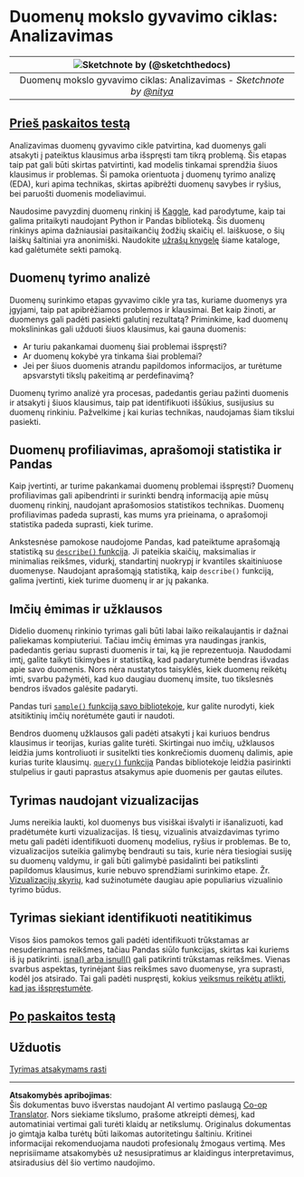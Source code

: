 <!--
CO_OP_TRANSLATOR_METADATA:
{
  "original_hash": "661dad02c3ac239644d34c1eb51e76f8",
  "translation_date": "2025-09-06T21:53:19+00:00",
  "source_file": "4-Data-Science-Lifecycle/15-analyzing/README.md",
  "language_code": "lt"
}
-->
# Duomenų mokslo gyvavimo ciklas: Analizavimas

|![ Sketchnote by [(@sketchthedocs)](https://sketchthedocs.dev) ](../../sketchnotes/15-Analyzing.png)|
|:---:|
| Duomenų mokslo gyvavimo ciklas: Analizavimas - _Sketchnote by [@nitya](https://twitter.com/nitya)_ |

## [Prieš paskaitos testą](https://ff-quizzes.netlify.app/en/ds/quiz/28)

Analizavimas duomenų gyvavimo cikle patvirtina, kad duomenys gali atsakyti į pateiktus klausimus arba išspręsti tam tikrą problemą. Šis etapas taip pat gali būti skirtas patvirtinti, kad modelis tinkamai sprendžia šiuos klausimus ir problemas. Ši pamoka orientuota į duomenų tyrimo analizę (EDA), kuri apima technikas, skirtas apibrėžti duomenų savybes ir ryšius, bei paruošti duomenis modeliavimui.

Naudosime pavyzdinį duomenų rinkinį iš [Kaggle](https://www.kaggle.com/balaka18/email-spam-classification-dataset-csv/version/1), kad parodytume, kaip tai galima pritaikyti naudojant Python ir Pandas biblioteką. Šis duomenų rinkinys apima dažniausiai pasitaikančių žodžių skaičių el. laiškuose, o šių laiškų šaltiniai yra anonimiški. Naudokite [užrašų knygelę](notebook.ipynb) šiame kataloge, kad galėtumėte sekti pamoką.

## Duomenų tyrimo analizė

Duomenų surinkimo etapas gyvavimo cikle yra tas, kuriame duomenys yra įgyjami, taip pat apibrėžiamos problemos ir klausimai. Bet kaip žinoti, ar duomenys gali padėti pasiekti galutinį rezultatą? 
Priminkime, kad duomenų mokslininkas gali užduoti šiuos klausimus, kai gauna duomenis:
- Ar turiu pakankamai duomenų šiai problemai išspręsti?
- Ar duomenų kokybė yra tinkama šiai problemai?
- Jei per šiuos duomenis atrandu papildomos informacijos, ar turėtume apsvarstyti tikslų pakeitimą ar perdefinavimą?

Duomenų tyrimo analizė yra procesas, padedantis geriau pažinti duomenis ir atsakyti į šiuos klausimus, taip pat identifikuoti iššūkius, susijusius su duomenų rinkiniu. Pažvelkime į kai kurias technikas, naudojamas šiam tikslui pasiekti.

## Duomenų profiliavimas, aprašomoji statistika ir Pandas
Kaip įvertinti, ar turime pakankamai duomenų problemai išspręsti? Duomenų profiliavimas gali apibendrinti ir surinkti bendrą informaciją apie mūsų duomenų rinkinį, naudojant aprašomosios statistikos technikas. Duomenų profiliavimas padeda suprasti, kas mums yra prieinama, o aprašomoji statistika padeda suprasti, kiek turime.

Ankstesnėse pamokose naudojome Pandas, kad pateiktume aprašomąją statistiką su [`describe()` funkcija](https://pandas.pydata.org/pandas-docs/stable/reference/api/pandas.DataFrame.describe.html). Ji pateikia skaičių, maksimalias ir minimalias reikšmes, vidurkį, standartinį nuokrypį ir kvantiles skaitiniuose duomenyse. Naudojant aprašomąją statistiką, kaip `describe()` funkciją, galima įvertinti, kiek turime duomenų ir ar jų pakanka.

## Imčių ėmimas ir užklausos
Didelio duomenų rinkinio tyrimas gali būti labai laiko reikalaujantis ir dažnai paliekamas kompiuteriui. Tačiau imčių ėmimas yra naudingas įrankis, padedantis geriau suprasti duomenis ir tai, ką jie reprezentuoja. Naudodami imtį, galite taikyti tikimybes ir statistiką, kad padarytumėte bendras išvadas apie savo duomenis. Nors nėra nustatytos taisyklės, kiek duomenų reikėtų imti, svarbu pažymėti, kad kuo daugiau duomenų imsite, tuo tikslesnės bendros išvados galėsite padaryti.

Pandas turi [`sample()` funkciją savo bibliotekoje](https://pandas.pydata.org/pandas-docs/stable/reference/api/pandas.DataFrame.sample.html), kur galite nurodyti, kiek atsitiktinių imčių norėtumėte gauti ir naudoti.

Bendros duomenų užklausos gali padėti atsakyti į kai kuriuos bendrus klausimus ir teorijas, kurias galite turėti. Skirtingai nuo imčių, užklausos leidžia jums kontroliuoti ir susitelkti ties konkrečiomis duomenų dalimis, apie kurias turite klausimų. 
[`query()` funkcija](https://pandas.pydata.org/pandas-docs/stable/reference/api/pandas.DataFrame.query.html) Pandas bibliotekoje leidžia pasirinkti stulpelius ir gauti paprastus atsakymus apie duomenis per gautas eilutes.

## Tyrimas naudojant vizualizacijas
Jums nereikia laukti, kol duomenys bus visiškai išvalyti ir išanalizuoti, kad pradėtumėte kurti vizualizacijas. Iš tiesų, vizualinis atvaizdavimas tyrimo metu gali padėti identifikuoti duomenų modelius, ryšius ir problemas. Be to, vizualizacijos suteikia galimybę bendrauti su tais, kurie nėra tiesiogiai susiję su duomenų valdymu, ir gali būti galimybė pasidalinti bei patikslinti papildomus klausimus, kurie nebuvo sprendžiami surinkimo etape. Žr. [Vizualizacijų skyrių](../../../../../../../../../3-Data-Visualization), kad sužinotumėte daugiau apie populiarius vizualinio tyrimo būdus.

## Tyrimas siekiant identifikuoti neatitikimus
Visos šios pamokos temos gali padėti identifikuoti trūkstamas ar nesuderinamas reikšmes, tačiau Pandas siūlo funkcijas, skirtas kai kuriems iš jų patikrinti. [isna() arba isnull()](https://pandas.pydata.org/pandas-docs/stable/reference/api/pandas.isna.html) gali patikrinti trūkstamas reikšmes. Vienas svarbus aspektas, tyrinėjant šias reikšmes savo duomenyse, yra suprasti, kodėl jos atsirado. Tai gali padėti nuspręsti, kokius [veiksmus reikėtų atlikti, kad jas išspręstumėte](/2-Working-With-Data/08-data-preparation/notebook.ipynb).

## [Po paskaitos testą](https://ff-quizzes.netlify.app/en/ds/quiz/29)

## Užduotis

[Tyrimas atsakymams rasti](assignment.md)

---

**Atsakomybės apribojimas**:  
Šis dokumentas buvo išverstas naudojant AI vertimo paslaugą [Co-op Translator](https://github.com/Azure/co-op-translator). Nors siekiame tikslumo, prašome atkreipti dėmesį, kad automatiniai vertimai gali turėti klaidų ar netikslumų. Originalus dokumentas jo gimtąja kalba turėtų būti laikomas autoritetingu šaltiniu. Kritinei informacijai rekomenduojama naudoti profesionalų žmogaus vertimą. Mes neprisiimame atsakomybės už nesusipratimus ar klaidingus interpretavimus, atsiradusius dėl šio vertimo naudojimo.